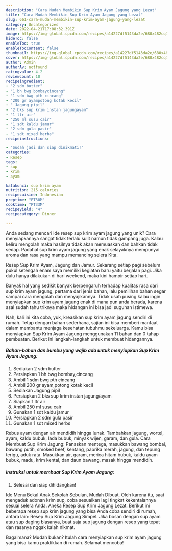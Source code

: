 ```yaml
---
description: "Cara Mudah Membikin Sup Krim Ayam Jagung yang Lezat"
title: "Cara Mudah Membikin Sup Krim Ayam Jagung yang Lezat"
slug: 661-cara-mudah-membikin-sup-krim-ayam-jagung-yang-lezat
category: Uncategorized
date: 2022-04-21T17:08:32.391Z
image: https://img-global.cpcdn.com/recipes/a14227df5143da2e/680x482cq70/sup-krim-ayam-jagung-foto-resep-utama.jpg
hideToc: false
enableToc: true
enableTocContent: false
thumbnail: https://img-global.cpcdn.com/recipes/a14227df5143da2e/680x482cq70/sup-krim-ayam-jagung-foto-resep-utama.jpg
cover: https://img-global.cpcdn.com/recipes/a14227df5143da2e/680x482cq70/sup-krim-ayam-jagung-foto-resep-utama.jpg
author: Admin
authorAv: notfound
ratingvalue: 4.2
reviewcount: 10
recipeingredient:
- "2 sdm butter"
- "1 bh bwg bombaycincang"
- "1 sdm bwg pth cincang"
- "200 gr ayampotong kotak kecil"
- " Jagung pipil"
- "2 bks sup krim instan jagungayam"
- "1 ltr air"
- "250 ml susu cair"
- "1 sdt kaldu jamur"
- "2 sdm gula pasir"
- "1 sdt mixed herbs"
recipeinstructions:

- "Sudah jadi dan siap dinikmati!"
categories:
- Resep
tags:
- sup
- krim
- ayam

katakunci: sup krim ayam 
nutrition: 215 calories
recipecuisine: Indonesian
preptime: "PT30M"
cooktime: "PT33M"
recipeyield: "4"
recipecategory: Dinner

---
```





Anda sedang mencari ide resep sup krim ayam jagung yang unik? Cara menyiapkannya sangat tidak terlalu sulit namun tidak gampang juga. Kalau keliru mengolah maka hasilnya tidak akan memuaskan dan bahkan tidak sedap. Padahal sup krim ayam jagung yang enak selayaknya mempunyai aroma dan rasa yang mampu memancing selera Kita.





Resep Sup Krim Ayam, Jagung dan Jamur. Sekarang setiap pagi sebelum pukul setengah enam saya memiliki kegiatan baru yaitu berjalan pagi. Jika dulu hanya dilakukan di hari weekend, maka kini hampir setiap hari.

Banyak hal yang sedikit banyak berpengaruh terhadap kualitas rasa dari sup krim ayam jagung, pertama dari jenis bahan, lalu pemilihan bahan segar sampai cara mengolah dan menyajikannya. Tidak usah pusing kalau ingin menyiapkan sup krim ayam jagung enak di mana pun anda berada, karena asal sudah tahu triknya maka hidangan ini bisa jadi suguhan istimewa.






Nah, kali ini kita coba, yuk, kreasikan sup krim ayam jagung sendiri di rumah. Tetap dengan bahan sederhana, sajian ini bisa memberi manfaat dalam membantu menjaga kesehatan tubuhmu sekeluarga. Kamu bisa menyiapkan Sup Krim Ayam Jagung menggunakan 11 bahan dan 0 tahap pembuatan. Berikut ini langkah-langkah untuk membuat hidangannya.

<!--inarticleads1-->

##### Bahan-bahan dan bumbu yang wajib ada untuk menyiapkan Sup Krim Ayam Jagung:

1. Sediakan 2 sdm butter
1. Persiapkan 1 bh bwg bombay,cincang
1. Ambil 1 sdm bwg pth cincang
1. Ambil 200 gr ayam,potong kotak kecil
1. Sediakan  Jagung pipil
1. Persiapkan 2 bks sup krim instan jagung/ayam
1. Siapkan 1 ltr air
1. Ambil 250 ml susu cair
1. Gunakan 1 sdt kaldu jamur
1. Persiapkan 2 sdm gula pasir
1. Gunakan 1 sdt mixed herbs


Rebus ayam dengan air mendidih hingga lunak. Tambahkan jagung, wortel, ayam, kaldu bubuk, lada bubuk, minyak wijen, garam, dan gula. Cara Membuat Sup Krim Jagung: Panaskan mentega, masukkan bawang bombai, bawang putih, smoked beef, kentang, paprika merah, jagung, dan tepung terigu, aduk rata. Masukkan air, garam, merica hitam bubuk, kaldu ayam bubuk, madu, krim kental, dan daun bawang, masak hingga mendidih. 

<!--inarticleads2-->

##### Instruksi untuk membuat Sup Krim Ayam Jagung:


1. Selesai dan siap dihidangkan!

Ide Menu Bekal Anak Sekolah Sebulan, Mudah Dibuat. Oleh karena itu, saat mengaduk adonan krim sup, coba sesuaikan lagi tingkat kekentalannya sesuai selera Anda. Aneka Resep Sup Krim Jagung Lezat. Berikut ini beberapa resep sup krim jagung yang bisa Anda coba sendiri di rumah, antara lain: Resep Sup Krim Jagung Simpel. Jika bosan dengan sup ayam atau sup daging biasanya, buat saja sup jagung dengan resep yang tepat dan rasanya nggak kalah nikmat. 

Bagaimana? Mudah bukan? Itulah cara menyiapkan sup krim ayam jagung yang bisa kamu praktikkan di rumah. Selamat mencoba!

